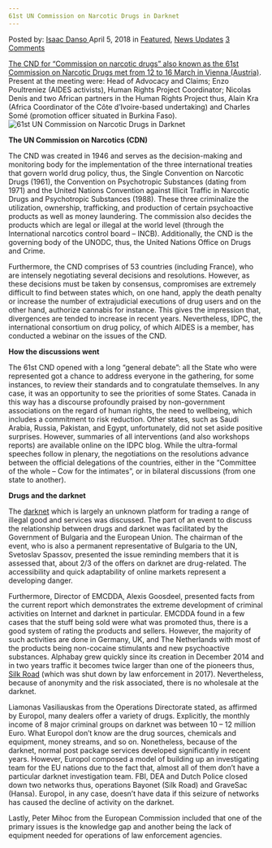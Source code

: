 ```yaml
---
61st UN Commission on Narcotic Drugs in Darknet
---
```

<article class="post-listing post-25274 post type-post status-publish format-standard has-post-thumbnail hentry 
category-news-updates tag-61st tag-commission tag-darknet tag-drugs tag-narcotic">
<div class="post-inner">
<span>Posted by: <a href="https://www.deepdotweb.com/author/isaacddanso/" title="">Isaac Danso </a></span>
<span>April 5, 2018</span>
<span>in <a href="https://www.deepdotweb.com/category/deepdot-news/" rel="category tag">Featured</a>, <a href="https://www.deepdotweb.com/category/news-updates/" rel="category tag">News Updates</a></span>
<span><a href="https://www.deepdotweb.com/2018/04/05/61st-un-commission-on-narcotic-drugs-in-darknet/#comments">3 Comments</a></span>


<p><a href="https://www.seronet.info/article/61e-commission-des-stupefiants-de-lonu-81262">The CND for &#8220;Commission on narcotic drugs&#8221; also known as the 61st Commission on Narcotic Drugs met from 12 to 16 March in Vienna (Austria)</a>. Present at the meeting were: Head of Advocacy and Claims; Enzo Poultreniez (AIDES activists), Human Rights Project Coordinator; Nicolas Denis and two African partners in the Human Rights Project thus, Alain Kra (Africa Coordinator of the Côte d&#8217;Ivoire-based undertaking) and Charles Somé (promotion officer situated in Burkina Faso).<img class="wp-image-25275 aligncenter" src="https://www.deepdotweb.com/wp-content/uploads/2018/04/61st-un-commission-on-narcotic-drugs-in-darknet.jpeg" alt="61st UN Commission on Narcotic Drugs in Darknet" srcset="https://www.deepdotweb.com/wp-content/uploads/2018/04/61st-un-commission-on-narcotic-drugs-in-darknet.jpeg 730w, https://www.deepdotweb.com/wp-content/uploads/2018/04/61st-un-commission-on-narcotic-drugs-in-darknet-300x177.jpeg 300w" sizes="(max-width: 730px) 100vw, 730px" /></p>
<p><strong>The UN Commission on Narcotics (CDN) </strong></p>
<p>The CND was created in 1946 and serves as the decision-making and monitoring body for the implementation of the three international treaties that govern world drug policy, thus, the Single Convention on Narcotic Drugs (1961), the Convention on Psychotropic Substances (dating from 1971) and the United Nations Convention against Illicit Traffic in Narcotic Drugs and Psychotropic Substances (1988). These three criminalize the utilization, ownership, trafficking, and production of certain psychoactive products as well as money laundering. The commission also decides the products which are legal or illegal at the world level (through the International narcotics control board &#8211; INCB). Additionally, the CND is the governing body of the UNODC, thus, the United Nations Office on Drugs and Crime.</p>
<p>Furthermore, the CND comprises of 53 countries (including France), who are intensely negotiating several decisions and resolutions. However, as these decisions must be taken by consensus, compromises are extremely difficult to find between states which, on one hand, apply the death penalty or increase the number of extrajudicial executions of drug users and on the other hand, authorize cannabis for instance. This gives the impression that, divergences are tended to increase in recent years. Nevertheless, IDPC, the international consortium on drug policy, of which AIDES is a member, has conducted a webinar on the issues of the CND.</p>
<p><strong>How the discussions went</strong></p>
<p>The 61st CND opened with a long &#8220;general debate&#8221;: all the State who were represented got a chance to address everyone in the gathering, for some instances, to review their standards and to congratulate themselves. In any case, it was an opportunity to see the priorities of some States. Canada in this way has a discourse profoundly praised by non-government associations on the regard of human rights, the need to wellbeing, which includes a commitment to risk reduction. Other states, such as Saudi Arabia, Russia, Pakistan, and Egypt, unfortunately, did not set aside positive surprises. However, summaries of all interventions (and also workshops reports) are available online on the IDPC blog. While the ultra-formal speeches follow in plenary, the negotiations on the resolutions advance between the official delegations of the countries, either in the &#8220;Committee of the whole &#8211; Cow for the intimates&#8221;, or in bilateral discussions (from one state to another).</p>
<p><strong>Drugs and the darknet </strong></p>
<p>The <a href="https://www.deepdotweb.com/?s=darknet">darknet</a> which is largely an unknown platform for trading a range of illegal good and services was discussed. The part of an event to discuss the relationship between drugs and darknet was facilitated by the Government of Bulgaria and the European Union. The chairman of the event, who is also a permanent representative of Bulgaria to the UN, Svetoslav Spassov, presented the issue reminding members that it is assessed that, about 2/3 of the offers on darknet are drug-related. The accessibility and quick adaptability of online markets represent a developing danger.</p>
<p>Furthermore, Director of EMCDDA, Alexis Goosdeel, presented facts from the current report which demonstrates the extreme development of criminal activities on Internet and darknet in particular. EMCDDA found in a few cases that the stuff being sold were what was promoted thus, there is a good system of rating the products and sellers. However, the majority of such activities are done in Germany, UK, and The Netherlands with most of the products being non-cocaine stimulants and new psychoactive substances. Alphabay grew quickly since its creation in December 2014 and in two years traffic it becomes twice larger than one of the pioneers thus, <a href="https://www.deepdotweb.com/?s=Silk+Road">Silk Road</a> (which was shut down by law enforcement in 2017). Nevertheless, because of anonymity and the risk associated, there is no wholesale at the darknet.</p>
<p>Liamonas Vasiliauskas from the Operations Directorate stated, as affirmed by Europol, many dealers offer a variety of drugs. Explicitly, the monthly income of 8 major criminal groups on darknet was between 10 &#8211; 12 million Euro. What Europol don&#8217;t know are the drug sources, chemicals and equipment, money streams, and so on. Nonetheless, because of the darknet, normal post package services developed significantly in recent years. However, Europol composed a model of building up an investigating team for the EU nations due to the fact that, almost all of them don&#8217;t have a particular darknet investigation team. FBI, DEA and Dutch Police closed down two networks thus, operations Bayonet (Silk Road) and GraveSac (Hansa). Europol, in any case, doesn’t have data if this seizure of networks has caused the decline of activity on the darknet.</p>
<p>Lastly, Peter Mihoc from the European Commission included that one of the primary issues is the knowledge gap and another being the lack of equipment needed for operations of law enforcement agencies.</p>
</div>
<span style="display:none"><a href="https://www.deepdotweb.com/tag/61st/" rel="tag">61st</a> <a href="https://www.deepdotweb.com/tag/commission/" rel="tag">commission</a> <a href="https://www.deepdotweb.com/tag/darknet/" rel="tag">darknet</a> <a href="https://www.deepdotweb.com/tag/drugs/" rel="tag">drugs</a> <a href="https://www.deepdotweb.com/tag/narcotic/" rel="tag">narcotic</a></span> <span style="display:none" class="updated">2018-04-05</span>
<div style="display:none" class="vcard author" itemprop="author" itemscope itemtype="http://schema.org/Person"><strong class="fn" itemprop="name"><a href="https://www.deepdotweb.com/author/isaacddanso/" title="Posts by Isaac Danso" rel="author">Isaac Danso</a></strong></div>
</div>
</article>

